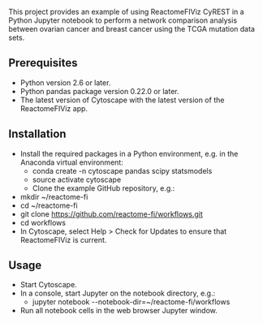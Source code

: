 This project provides an example of using ReactomeFIViz CyREST in a Python Jupyter notebook to perform a network comparison analysis between ovarian cancer and breast cancer using the TCGA mutation data sets.

## Prerequisites
* Python version 2.6 or later.
* Python pandas package version 0.22.0 or later.
* The latest version of Cytoscape with the latest version of the ReactomeFIViz app.

## Installation
* Install the required packages in a Python environment, e.g. in the Anaconda virtual environment:
    - conda create -n cytoscape pandas scipy statsmodels
    - source activate cytoscape
    - Clone the example GitHub repository, e.g.:
* mkdir ~/reactome-fi
* cd ~/reactome-fi
* git clone https://github.com/reactome-fi/workflows.git
* cd workflows
* In Cytoscape, select Help > Check for Updates to ensure that ReactomeFIViz is current.

## Usage
* Start Cytoscape.
* In a console, start Jupyter on the notebook directory, e.g.:
    - jupyter notebook --notebook-dir=~/reactome-fi/workflows
* Run all notebook cells in the web browser Jupyter window.
